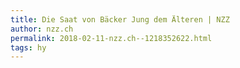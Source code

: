 ```yaml
---
title: Die Saat von Bäcker Jung dem Älteren | NZZ
author: nzz.ch
permalink: 2018-02-11-nzz.ch--1218352622.html
tags: hy
---
```


